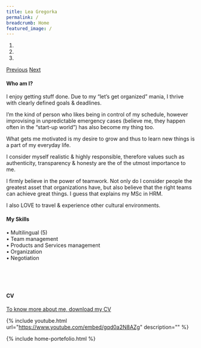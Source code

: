```yaml
---
title: Lea Gregorka
permalink: /
breadcrumb: Home
featured_image: /
---
```


<!-- Styles only applied in main page -->
<style>
.content-image {
  display: none;
}
.content {
  width: 100%;
  padding: 0;
}
.content-margin {
  padding: 0;
}
</style>
<!-- Styles only applied in main page -->

<!-- Slider Section -->
<section id="header-slider" class="section">
  <div id="myCarousel" class="carousel slide" data-ride="carousel"> 
    <!-- Indicators -->
    <ol class="carousel-indicators">
      <li data-target="#myCarousel" data-slide-to="0" class="active"></li>
      <li data-target="#myCarousel" data-slide-to="1"></li>
      <li data-target="#myCarousel" data-slide-to="2"></li>
    </ol>
    <!-- Wrapper for slides -->
    <div class="carousel-inner" role="listbox">
      <div class="item active content-image" style='height:100%; background-image: url("/assets/images/slider/slide5.png"); '>
        <div class="carousel-caption">
          <h3>Hello, I'm Lea!</h3>
          <h3>I make things happen.</h3>
          <p></p>
        </div>
      </div>
      <div class="item active content-image" style='height:100%; background-image: url("/assets/images/slider/slide5.jpg"); '>
        <div class="carousel-caption">
          <h3></h3>
          <p></p>
        </div>
      </div>
      <div class="item content-image" style='height:100%; background-image: url("/assets/images/slider/slide1.jpg"); '>
        <div class="carousel-caption">
          <h3></h3>
          <p></p>
        </div>
      </div>
      <div class="item content-image" style='height:100%; background-image: url("/assets/images/slider/slide4.jpg"); '>
        <div class="carousel-caption">
          <h3></h3>
          <p></p>
        </div>
      </div>
    </div>
    <!-- Controls --> 
    <a class="left carousel-control" href="#myCarousel" role="button" data-slide="prev"> <span class="glyphicon glyphicon-chevron-left" aria-hidden="true"></span> <span class="sr-only">Previous</span></a> <a class="right carousel-control" href="#myCarousel" role="button" data-slide="next"> <span class="glyphicon glyphicon-chevron-right" aria-hidden="true"></span> <span class="sr-only">Next</span></a></div>
</section>
<!-- Slider Section --> 
<!-- Service Section -->
<section id="services" class="section services">
  <div class="container-fluid">
    <div class="row">
      <div class="col-md-8 col-sm-8">
        <div class="services-content">
          <h4>Who am I?</h4>
          <p> </p>
          <p>I enjoy getting stuff done. Due to my “let’s get organized” mania, I thrive with clearly defined goals & deadlines.</p>
          <p>I’m the kind of person who likes being in control of my schedule, however improvising in unpredictable emergency cases (believe me, they happen often in the “start-up world”) has also become my thing too.</p>
          <p> What gets me motivated is my desire to grow and thus to learn new things is a part of my everyday life.</p>
          <p>I consider myself realistic & highly responsible, therefore values such as authenticity, transparency & honesty are the of the utmost importance to me.</p>
          <p>I firmly believe in the power of teamwork. Not only do I consider people the greatest asset that organizations have, but also believe that the right teams can achieve great things. I guess that explains my MSc in HRM.</p>
          <p>I also LOVE to travel & experience other cultural environments.</p>
        </div>
      </div>
      <div class="col-md-4 col-sm-4">
        <div class="services-content">
          <h4>My Skills</h4>
          <p> </p>
          <p> • Multilingual (5)
          <br />• Team management
          <br />• Products and Services management
          <br />• Organization
          <br />• Negotiation</p>
          <br /> <br /><br />
          <h4>CV</h4>
          <p> </p>
            <p><a href="#">To know more about me, download my CV</a></p>
        </div>
      </div>
    </div>
  </div>
</section>
<!-- Service Section --> 


   
{% include youtube.html url="https://www.youtube.com/embed/gqd0a2N8AZg" description="" %} 


<!-- portfolio grid section -->
{% include home-portefolio.html %}
<!-- portfolio grid section -->